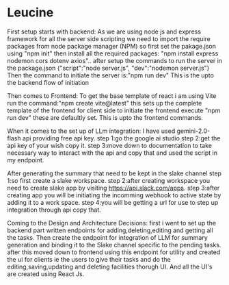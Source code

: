 # Leucine
First setup starts with backend:
As we are using node js and express framework for all the server side scripting we need to import the require packages from node package manager (NPM)
so first set the pakage.json using
"npm init"
then install all the required packages:
"npm install express nodemon cors dotenv axios"..
after setup the commands to run the server in the package.json
{"script":"node server.js",
"dev":"nodemon server.js"}
Then the command to initiate the server is:"npm run dev"
This is the upto the backend flow of initiation

Then comes to Frontend:
To get the base template of react i am using Vite
run the command:"npm create vite@latest"
this sets up the complete template of the frontend for client side
to initiate the frontend execute "npm run dev"
these are defaultly set.
This is upto the frontend commands.

When it comes to the set up of LLm integration:
I have used gemini-2.0-flash api providing free api key.
step 1:go the google ai studio
step 2:get the api key of your wish copy it.
step 3:move down to documentation to take necessary way to interact with the api and copy that and used the script in my endpoint.

After generating the summary that need to be kept in the slake channel
step 1:so first create a slake workspace.
step 2:after creating workspace you need to create slake app  by visiting https://api.slack.com/apps.
step 3:after creating app you will be initiating the incomming webhook to active state by adding it to a work space.
step 4:you will be getting a url for use to step up integration through api copy that.

Coming to the Design and Architecture Decisions:
first i went to set up the backend part written endpoints for adding,deleting,editing and getting all the tasks.
Then create the endpoint for integration of LLM for summary generation and binding it to the Slake channel specific to the pending tasks.
after this moved down to frontend using this endpoint for utility and created the ui for clients ie the users to give their tasks and do the editing,saving,updating and deleting facilities thorugh UI.
And all the UI's are created using React Js.
